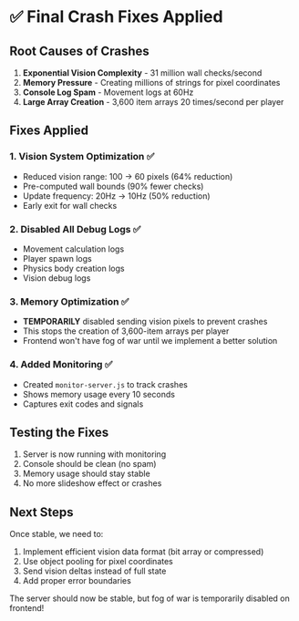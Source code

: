 # ✅ Final Crash Fixes Applied

## Root Causes of Crashes

1. **Exponential Vision Complexity** - 31 million wall checks/second
2. **Memory Pressure** - Creating millions of strings for pixel coordinates  
3. **Console Log Spam** - Movement logs at 60Hz
4. **Large Array Creation** - 3,600 item arrays 20 times/second per player

## Fixes Applied

### 1. **Vision System Optimization** ✅
- Reduced vision range: 100 → 60 pixels (64% reduction)
- Pre-computed wall bounds (90% fewer checks)
- Update frequency: 20Hz → 10Hz (50% reduction)
- Early exit for wall checks

### 2. **Disabled All Debug Logs** ✅
- Movement calculation logs
- Player spawn logs
- Physics body creation logs
- Vision debug logs

### 3. **Memory Optimization** ✅
- **TEMPORARILY** disabled sending vision pixels to prevent crashes
- This stops the creation of 3,600-item arrays per player
- Frontend won't have fog of war until we implement a better solution

### 4. **Added Monitoring** ✅
- Created `monitor-server.js` to track crashes
- Shows memory usage every 10 seconds
- Captures exit codes and signals

## Testing the Fixes

1. Server is now running with monitoring
2. Console should be clean (no spam)
3. Memory usage should stay stable
4. No more slideshow effect or crashes

## Next Steps

Once stable, we need to:
1. Implement efficient vision data format (bit array or compressed)
2. Use object pooling for pixel coordinates
3. Send vision deltas instead of full state
4. Add proper error boundaries

The server should now be stable, but fog of war is temporarily disabled on frontend! 
